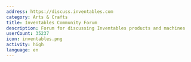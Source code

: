 ```yaml
---
address: https://discuss.inventables.com
category: Arts & Crafts
title: Inventables Community Forum
description: Forum for discussing Inventables products and machines
userCount: 35237
icon: inventables.png
activity: high
language: en
---
```

